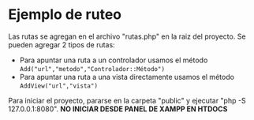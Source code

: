 # Ejemplo de ruteo

Las rutas se agregan en el archivo "rutas.php" en la raiz del proyecto.
Se pueden agregar 2 tipos de rutas:

 - Para apuntar una ruta a un controlador usamos el método `Add("url","metodo","Controlador::Método")`
 - Para apuntar una ruta a una vista directamente usamos el método `AddView("url","vista")`

Para iniciar el proyecto, pararse en la carpeta "public" y ejecutar "php -S 127.0.0.1:8080". **NO INICIAR DESDE PANEL DE XAMPP EN HTDOCS**

